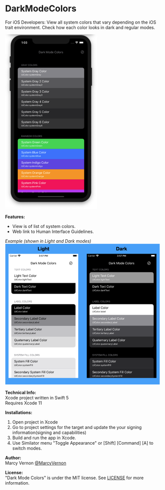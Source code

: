 # DarkModeColors
For iOS Developers: View all system colors that vary depending on the iOS trait environment. Check how each color looks in dark and regular modes. 


<img src="GitHub-Images/ScreenShot.png" width="300">

**Features:** 
- View is of list of system colors.
- Web link to Human Interface Guidelines.

*Example  (shown in Light and Dark modes)*
<img src="GitHub-Images/LightDark.png" width="600">

**Technical Info:** \
Xcode project written in Swift 5\
Requires Xcode 11

**Installations:**
1. Open project in Xcode
2. Go to project settings for the target and update the your signing information(signing and capabilities)
3. Build and run the app in Xcode. 
4. Use Similator menu "Toggle Appearance" or [Shift] [Command] [A] to switch modes. 

**Author:** \
Marcy Vernon [@MarcyVernon](https://twitter.com/MarcyVernon)

**License:** \
"Dark Mode Colors" is under the MIT license. See [LICENSE](/LICENSE) for more information.
